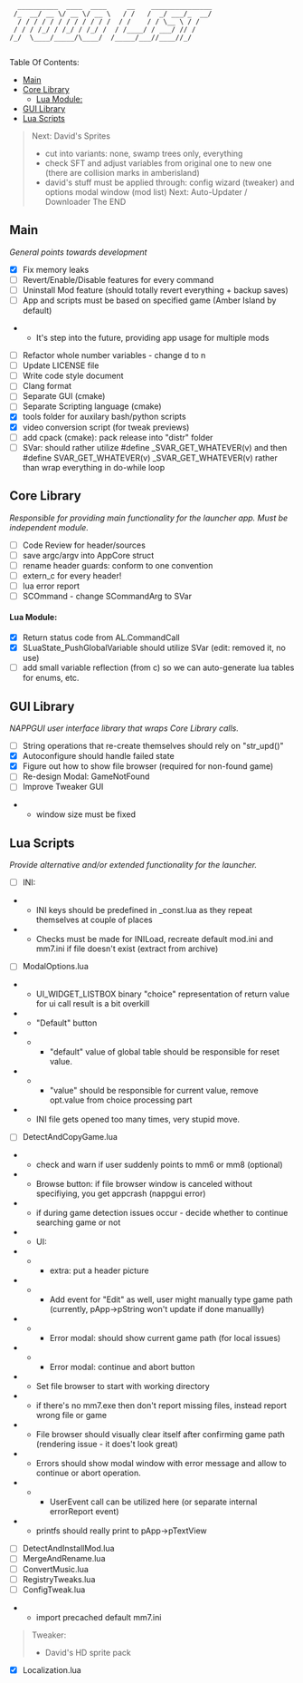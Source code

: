 ```
  __________  ____  ____     __    _______________
 /_  __/ __ \/ __ \/ __ \   / /   /  _/ ___/_  __/
  / / / / / / / / / / / /  / /    / / \__ \ / /   
 / / / /_/ / /_/ / /_/ /  / /____/ / ___/ // /    
/_/  \____/_____/\____/  /_____/___//____//_/     
                                                                                    
```
Table Of Contents:
- [Main](#main)
- [Core Library](#core-library)
    - [Lua Module:](#lua-module)
- [GUI Library](#gui-library)
- [Lua Scripts](#lua-scripts)

> Next: David's Sprites
> - cut into variants: none, swamp trees only, everything
> - check SFT and adjust variables from original one to new one (there are collision marks in amberisland)
> - david's stuff must be applied through: config wizard (tweaker) and options modal window (mod list)
> Next:     Auto-Updater / Downloader
> The END

## Main
*General points towards development*

- [X] Fix memory leaks
- [ ] Revert/Enable/Disable features for every command
- [ ] Uninstall Mod feature (should totally revert everything + backup saves)
- [ ] App and scripts must be based on specified game (Amber Island by default)
- - It's step into the future, providing app usage for multiple mods
- [ ] Refactor whole number variables - change d to n
- [ ] Update LICENSE file
- [ ] Write code style document
- [ ] Clang format
- [ ] Separate GUI  (cmake)
- [ ] Separate Scripting language (cmake)
- [x] tools folder for auxilary bash/python scripts
- [x] video conversion script (for tweak previews)
- [ ] add cpack (cmake): pack release into "distr" folder
- [ ] SVar: should rather utilize #define _SVAR_GET_WHATEVER(v) and then #define SVAR_GET_WHATEVER(v) _SVAR_GET_WHATEVER(v) rather than wrap everything in do-while loop

## Core Library
*Responsible for providing main functionality for the launcher app. Must be independent module.* 

- [ ] Code Review for header/sources
- [ ] save argc/argv into AppCore struct
- [ ] rename header guards: conform to one convention
- [ ] extern_c for every header!
- [ ] lua error report
- [ ] SCOmmand - change SCommandArg to SVar
 
#### Lua Module:
- [x] Return status code from AL.CommandCall
- [x] SLuaState_PushGlobalVariable should utilize SVar (edit: removed it, no use)
- [ ] add small variable reflection (from c) so we can auto-generate lua tables for enums, etc.

## GUI Library 
*NAPPGUI user interface library that wraps Core Library calls.* 

- [ ] String operations that re-create themselves should rely on "str_upd()"
- [x] Autoconfigure should handle failed state
- [x] Figure out how to show file browser (required for non-found game)
- [ ] Re-design Modal: GameNotFound
- [ ] Improve Tweaker GUI
- - window size must be fixed

## Lua Scripts
*Provide alternative and/or extended functionality for the launcher.*

- [ ] INI:
- - INI keys should be predefined in _const.lua as they repeat themselves at couple of places
- - Checks must be made for INILoad, recreate default mod.ini and mm7.ini if file doesn't exist (extract from archive) 
- [ ] ModalOptions.lua
- - UI_WIDGET_LISTBOX binary "choice" representation of return value for ui call result is a bit overkill
- - "Default" button
- - - "default" value of global table should be responsible for reset value.
- - - "value" should be responsible for current value, remove opt.value from choice processing part
- - INI file gets opened too many times, very stupid move.
- [ ] DetectAndCopyGame.lua
- - check and warn if user suddenly points to mm6 or mm8 (optional)
- - Browse button: if file browser window is canceled without specifiying, you get appcrash (nappgui error)
- - if during game detection issues occur - decide whether to continue searching game or not
- - UI:
- - - extra: put a header picture
- - - Add event for "Edit" as well, user might manually type game path (currently, pApp->pString won't update if done manuallly)
- - - Error modal:  should show current game path (for local issues)
- - - Error modal:  continue and abort button
- - Set file browser to start with working directory
- - if there's no mm7.exe then don't report missing files, instead report wrong file or game
- - File browser should visually clear itself after confirming game path (rendering issue - it does't look great)
- - Errors should show modal window with error message and allow to continue or abort operation.
- - - UserEvent call can be utilized here (or separate internal errorReport event)
- - printfs should really print to pApp->pTextView
- [ ] DetectAndInstallMod.lua
- [ ] MergeAndRename.lua
- [ ] ConvertMusic.lua
- [ ] RegistryTweaks.lua
- [ ] ConfigTweak.lua
- - import precached default mm7.ini
> Tweaker: 
> - David's HD sprite pack
- [X] Localization.lua